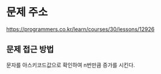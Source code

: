 # 문제 주소
https://programmers.co.kr/learn/courses/30/lessons/12926

## 문제 접근 방법
문자를 아스키코드값으로 확인하여 n번만큼 증가를 시킨다.
